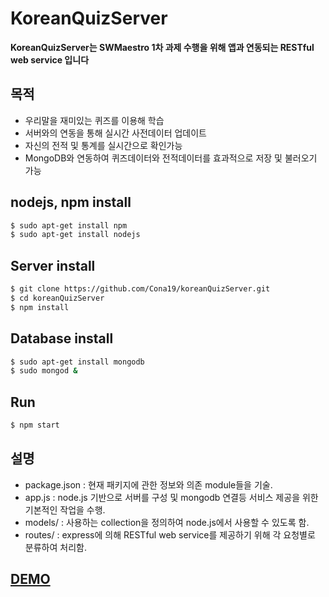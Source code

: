 # KoreanQuizServer

**KoreanQuizServer는 SWMaestro 1차 과제 수행을 위해 앱과 연동되는 RESTful web service 입니다**  

## 목적
- 우리말을 재미있는 퀴즈를 이용해 학습
- 서버와의 연동을 통해 실시간 사전데이터 업데이트
- 자신의 전적 및 통계를 실시간으로 확인가능
- MongoDB와 연동하여 퀴즈데이터와 전적데이터를 효과적으로 저장 및 불러오기 가능

## nodejs, npm install
``` bash
$ sudo apt-get install npm
$ sudo apt-get install nodejs
```

## Server install
``` bash
$ git clone https://github.com/Cona19/koreanQuizServer.git
$ cd koreanQuizServer
$ npm install
```

## Database install
``` bash
$ sudo apt-get install mongodb
$ sudo mongod &
```

## Run
``` bash
$ npm start
```

## 설명
- package.json : 현재 패키지에 관한 정보와 의존 module들을 기술.
- app.js : node.js 기반으로 서버를 구성 및 mongodb 연결등 서비스 제공을 위한 기본적인 작업을 수행.
- models/ : 사용하는 collection을 정의하여 node.js에서 사용할 수 있도록 함.
- routes/ : express에 의해 RESTful web service를 제공하기 위해 각 요청별로 분류하여 처리함.

## [DEMO](http://koreanquiz-hs5.rhcloud.com/api/words/random)

